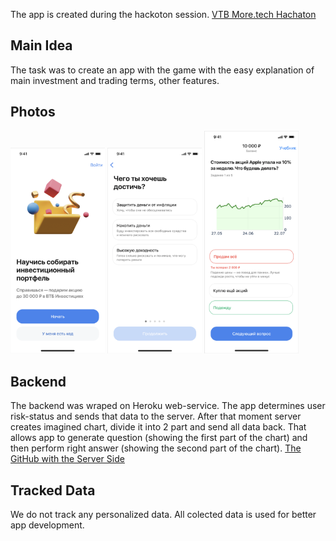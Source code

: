 The app is created during the hackoton session.
[VTB More.tech Hachaton](https://moretech.vtb.ru)

## Main Idea
The task was to create an app with the game with the easy explanation of main investment and trading terms, other features.

## Photos
<img src="./assets/photo_1.png" width = "30%"></img>
<img src="./assets/photo_2.png" width = "30%"></img>
<img src="./assets/photo_3.png" width = "30%"></img>

## Backend
The backend was wraped on Heroku web-service.
The app determines user risk-status and sends that data to the server. After that moment server creates imagined chart, divide it into 2 part and send all data back. That allows app to generate question (showing the first part of the chart) and then perform right answer (showing the second part of the chart).
[The GitHub with the Server Side](https://github.com/DavidDzgoev/vtb_moretech)

## Tracked Data
We do not track any personalized data. All colected data is used for better app development.
